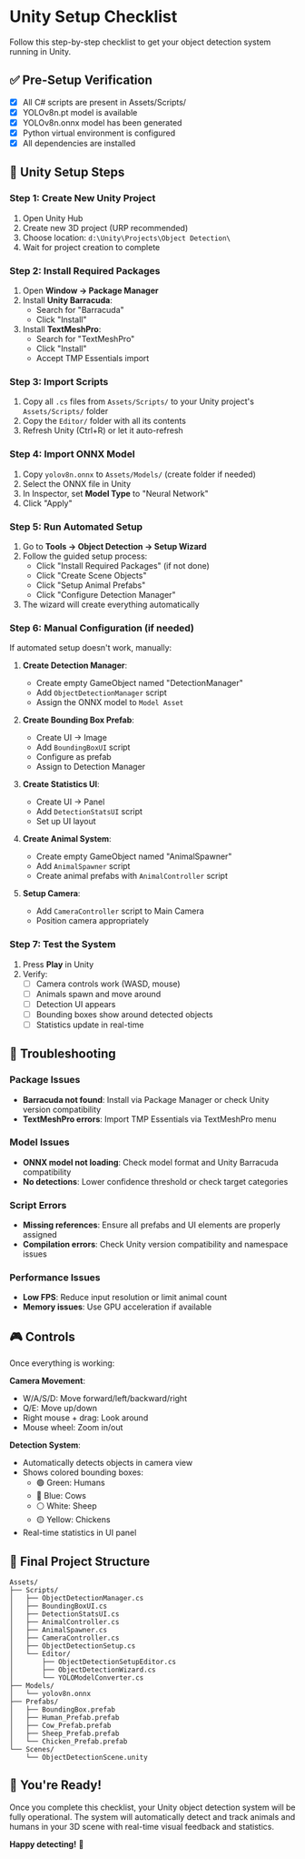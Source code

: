# Unity Setup Checklist

Follow this step-by-step checklist to get your object detection system running in Unity.

## ✅ Pre-Setup Verification

- [x] All C# scripts are present in Assets/Scripts/
- [x] YOLOv8n.pt model is available
- [x] YOLOv8n.onnx model has been generated
- [x] Python virtual environment is configured
- [x] All dependencies are installed

## 🎯 Unity Setup Steps

### Step 1: Create New Unity Project
1. Open Unity Hub
2. Create new 3D project (URP recommended)
3. Choose location: `d:\Unity\Projects\Object Detection\`
4. Wait for project creation to complete

### Step 2: Install Required Packages
1. Open **Window → Package Manager**
2. Install **Unity Barracuda**:
   - Search for "Barracuda"
   - Click "Install"
3. Install **TextMeshPro**:
   - Search for "TextMeshPro"
   - Click "Install"
   - Accept TMP Essentials import

### Step 3: Import Scripts
1. Copy all `.cs` files from `Assets/Scripts/` to your Unity project's `Assets/Scripts/` folder
2. Copy the `Editor/` folder with all its contents
3. Refresh Unity (Ctrl+R) or let it auto-refresh

### Step 4: Import ONNX Model
1. Copy `yolov8n.onnx` to `Assets/Models/` (create folder if needed)
2. Select the ONNX file in Unity
3. In Inspector, set **Model Type** to "Neural Network"
4. Click "Apply"

### Step 5: Run Automated Setup
1. Go to **Tools → Object Detection → Setup Wizard**
2. Follow the guided setup process:
   - Click "Install Required Packages" (if not done)
   - Click "Create Scene Objects"
   - Click "Setup Animal Prefabs"
   - Click "Configure Detection Manager"
3. The wizard will create everything automatically

### Step 6: Manual Configuration (if needed)
If automated setup doesn't work, manually:

1. **Create Detection Manager**:
   - Create empty GameObject named "DetectionManager"
   - Add `ObjectDetectionManager` script
   - Assign the ONNX model to `Model Asset`

2. **Create Bounding Box Prefab**:
   - Create UI → Image
   - Add `BoundingBoxUI` script
   - Configure as prefab
   - Assign to Detection Manager

3. **Create Statistics UI**:
   - Create UI → Panel
   - Add `DetectionStatsUI` script
   - Set up UI layout

4. **Create Animal System**:
   - Create empty GameObject named "AnimalSpawner"
   - Add `AnimalSpawner` script
   - Create animal prefabs with `AnimalController` script

5. **Setup Camera**:
   - Add `CameraController` script to Main Camera
   - Position camera appropriately

### Step 7: Test the System
1. Press **Play** in Unity
2. Verify:
   - [ ] Camera controls work (WASD, mouse)
   - [ ] Animals spawn and move around
   - [ ] Detection UI appears
   - [ ] Bounding boxes show around detected objects
   - [ ] Statistics update in real-time

## 🔧 Troubleshooting

### Package Issues
- **Barracuda not found**: Install via Package Manager or check Unity version compatibility
- **TextMeshPro errors**: Import TMP Essentials via TextMeshPro menu

### Model Issues
- **ONNX model not loading**: Check model format and Unity Barracuda compatibility
- **No detections**: Lower confidence threshold or check target categories

### Script Errors
- **Missing references**: Ensure all prefabs and UI elements are properly assigned
- **Compilation errors**: Check Unity version compatibility and namespace issues

### Performance Issues
- **Low FPS**: Reduce input resolution or limit animal count
- **Memory issues**: Use GPU acceleration if available

## 🎮 Controls

Once everything is working:

**Camera Movement**:
- W/A/S/D: Move forward/left/backward/right
- Q/E: Move up/down
- Right mouse + drag: Look around
- Mouse wheel: Zoom in/out

**Detection System**:
- Automatically detects objects in camera view
- Shows colored bounding boxes:
  - 🟢 Green: Humans
  - 🔵 Blue: Cows  
  - ⚪ White: Sheep
  - 🟡 Yellow: Chickens
- Real-time statistics in UI panel

## 📁 Final Project Structure

```
Assets/
├── Scripts/
│   ├── ObjectDetectionManager.cs
│   ├── BoundingBoxUI.cs
│   ├── DetectionStatsUI.cs
│   ├── AnimalController.cs
│   ├── AnimalSpawner.cs
│   ├── CameraController.cs
│   ├── ObjectDetectionSetup.cs
│   └── Editor/
│       ├── ObjectDetectionSetupEditor.cs
│       ├── ObjectDetectionWizard.cs
│       └── YOLOModelConverter.cs
├── Models/
│   └── yolov8n.onnx
├── Prefabs/
│   ├── BoundingBox.prefab
│   ├── Human_Prefab.prefab
│   ├── Cow_Prefab.prefab
│   ├── Sheep_Prefab.prefab
│   └── Chicken_Prefab.prefab
└── Scenes/
    └── ObjectDetectionScene.unity
```

## 🚀 You're Ready!

Once you complete this checklist, your Unity object detection system will be fully operational. The system will automatically detect and track animals and humans in your 3D scene with real-time visual feedback and statistics.

**Happy detecting!** 🎯
